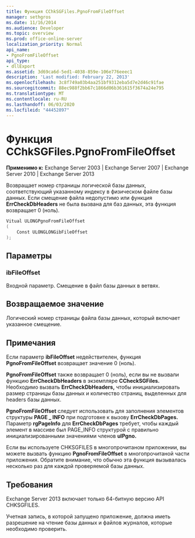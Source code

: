 ```yaml
---
title: Функция CChkSGFiles.PgnoFromFileOffset
manager: sethgros
ms.date: 11/16/2014
ms.audience: Developer
ms.topic: overview
ms.prod: office-online-server
localization_priority: Normal
api_name:
- PgnoFromFileOffset
api_type:
- dllExport
ms.assetid: 3d69ca6d-5ed1-4038-859e-106e776eeec1
description: 'Last modified: February 22, 2013'
ms.openlocfilehash: 3c8f749a03b4aa251bf9312eba5d7e2d46c91fae
ms.sourcegitcommit: 88ec988f2bb67c1866d06b361615f3674a24e795
ms.translationtype: MT
ms.contentlocale: ru-RU
ms.lasthandoff: 06/03/2020
ms.locfileid: "44452897"
---
```

# <a name="cchksgfilespgnofromfileoffset-function"></a>Функция CChkSGFiles.PgnoFromFileOffset

**Применимо к:** Exchange Server 2003 | Exchange Server 2007 | Exchange Server 2010 | Exchange Server 2013
  
Возвращает номер страницы логической базы данных, соответствующий указанному индексу в физическом файле базы данных. Если смещение файла недопустимо или функция **ErrCheckDbHeaders** не была вызвана для баз данных, эта функция возвращает 0 (ноль). 
  
```cs
Vitual ULONGPgnoFromFileOffset  
(
    Const ULONGLONGibFileOffset
);

```

## <a name="parameters"></a>Параметры

### <a name="ibfileoffset"></a>ibFileOffset
  
Входной параметр. Смещение в файл базы данных в ветвях.
    
## <a name="return-value"></a>Возвращаемое значение

Логический номер страницы файла базы данных, который включает указанное смещение.
  
## <a name="remarks"></a>Примечания

Если параметр **ibFileOffset** недействителен, функция **PgnoFromFileOffset** возвращает значение 0 (ноль). 
  
**PgnoFromFileOffset** также возвращает 0 (ноль), если вы не вызвали функцию **ErrCheckDbHeaders** в экземпляре **CCheckSGFiles.** Необходимо вызвать **ErrCheckDbHeaders,** чтобы инициализировать размер страницы базы данных и количество страниц, выделенных для headers базы данных. 
  
**PgnoFromFileOffset** следует использовать для заполнения элементов структуры **PAGE \_ INFO** при подготовке к вызову **ErrCheckDbPages.** Параметр **rgPageInfo** для **ErrCheckDbPages** требует, чтобы каждый  элемент в массиве был PAGE_INFO структурой с правильно инициализированными значениями членов **ulPgno.** 
  
Если вы используете CHKSGFILES в многопрочитаном приложении, вы можете вызвать функцию **PgnoFromFileOffset** в многопрочитаной части приложения. Обратите внимание, что обычно эта функция вызывалась несколько раз для каждой проверяемой базы данных. 
  
## <a name="requirements"></a>Требования

Exchange Server 2013 включает только 64-битную версию API CHKSGFILES.
  
Учетная запись, в которой запущено приложение, должна иметь разрешение на чтение базы данных и файлов журналов, которые необходимо проверить.
  

